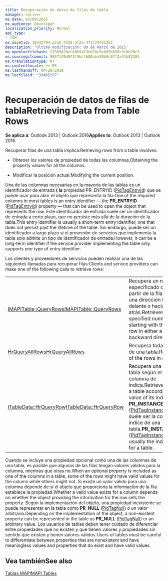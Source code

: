 ```yaml
---
title: Recuperación de datos de filas de tabla
manager: soliver
ms.date: 03/09/2015
ms.audience: Developer
localization_priority: Normal
api_type:
- COM
ms.assetid: 19a42794-a3a2-4336-af2a-473f24431252
description: 'Última modificación: 09 de marzo de 2015'
ms.openlocfilehash: 2f389d26ec80b9af3ed28c5eb85b589c9cbb26c5
ms.sourcegitcommit: 8657170d071f9bcf680aba50b9c07f2a4fb82283
ms.translationtype: MT
ms.contentlocale: es-ES
ms.lasthandoff: 04/28/2019
ms.locfileid: "33405257"
---
```

# <a name="retrieving-data-from-table-rows"></a><span data-ttu-id="931db-103">Recuperación de datos de filas de tabla</span><span class="sxs-lookup"><span data-stu-id="931db-103">Retrieving Data from Table Rows</span></span>

  
  
<span data-ttu-id="931db-104">**Se aplica a**: Outlook 2013 | Outlook 2016</span><span class="sxs-lookup"><span data-stu-id="931db-104">**Applies to**: Outlook 2013 | Outlook 2016</span></span> 
  
<span data-ttu-id="931db-105">Recuperar filas de una tabla implica:</span><span class="sxs-lookup"><span data-stu-id="931db-105">Retrieving rows from a table involves:</span></span>
  
- <span data-ttu-id="931db-106">Obtener los valores de propiedad de todas las columnas.</span><span class="sxs-lookup"><span data-stu-id="931db-106">Obtaining the property values for all the columns.</span></span>
    
- <span data-ttu-id="931db-107">Modificar la posición actual.</span><span class="sxs-lookup"><span data-stu-id="931db-107">Modifying the current position.</span></span>
    
<span data-ttu-id="931db-108">Una de las columnas necesarias en la mayoría de las tablas es un identificador de entrada **( la** propiedad PR_ENTRYID ([PidTagEntryId](pidtagentryid-canonical-property.md)) que se puede usar para abrir el objeto que representa la fila.</span><span class="sxs-lookup"><span data-stu-id="931db-108">One of the required columns in most tables is an entry identifier — the **PR_ENTRYID** ([PidTagEntryId](pidtagentryid-canonical-property.md)) property — that can be used to open the object that represents the row.</span></span> <span data-ttu-id="931db-109">Este identificador de entrada suele ser un identificador de entrada a corto plazo, que no persiste más allá de la duración de la tabla.</span><span class="sxs-lookup"><span data-stu-id="931db-109">This entry identifier is usually a short-term entry identifier, one that does not persist past the lifetime of the table.</span></span> <span data-ttu-id="931db-110">Sin embargo, puede ser un identificador a largo plazo si el proveedor de servicios que implementa la tabla solo admite un tipo de identificador de entrada.</span><span class="sxs-lookup"><span data-stu-id="931db-110">However, it can be a long-term identifier if the service provider implementing the table only supports one type of entry identifier.</span></span>
  
<span data-ttu-id="931db-111">Los clientes y proveedores de servicios pueden realizar una de las siguientes llamadas para recuperar filas:</span><span class="sxs-lookup"><span data-stu-id="931db-111">Clients and service providers can make one of the following calls to retrieve rows:</span></span>
  
|||
|:-----|:-----|
|[<span data-ttu-id="931db-112">IMAPITable::QueryRows</span><span class="sxs-lookup"><span data-stu-id="931db-112">IMAPITable::QueryRows</span></span>](imapitable-queryrows.md) <br/> |<span data-ttu-id="931db-113">Recupera un número especificado de filas a partir de la fila actual en una dirección hacia delante o hacia atrás.</span><span class="sxs-lookup"><span data-stu-id="931db-113">Retrieves a specified number of rows starting with the current row in either a forward or backward direction.</span></span>  <br/> |
|[<span data-ttu-id="931db-114">HrQueryAllRows</span><span class="sxs-lookup"><span data-stu-id="931db-114">HrQueryAllRows</span></span>](hrqueryallrows.md) <br/> |<span data-ttu-id="931db-115">Recupera todas las filas de una tabla.</span><span class="sxs-lookup"><span data-stu-id="931db-115">Retrieves all of the rows in a table.</span></span>  <br/> |
|[<span data-ttu-id="931db-116">ITableData::HrQueryRow</span><span class="sxs-lookup"><span data-stu-id="931db-116">ITableData::HrQueryRow</span></span>](itabledata-hrqueryrow.md) <br/> |<span data-ttu-id="931db-117">Recupera una fila de una tabla según el valor de su columna de índice.</span><span class="sxs-lookup"><span data-stu-id="931db-117">Retrieves a row in a table according to the value of its index column.</span></span> <span data-ttu-id="931db-118">**PR_INSTANCE_KEY** ([PidTagInstanceKey](pidtaginstancekey-canonical-property.md)) suele ser la columna de índice de una tabla.</span><span class="sxs-lookup"><span data-stu-id="931db-118">**PR_INSTANCE_KEY** ([PidTagInstanceKey](pidtaginstancekey-canonical-property.md)) is usually the index column for a table.</span></span>  <br/> |
   
<span data-ttu-id="931db-119">Cuando se incluye una propiedad opcional como una de las columnas de una tabla, es posible que algunas de las filas tengan valores válidos para la columna, mientras que otras no.</span><span class="sxs-lookup"><span data-stu-id="931db-119">When an optional property is included as one of the columns in a table, some of the rows might have valid values for the column while others might not.</span></span> <span data-ttu-id="931db-120">Si existe un valor válido para una columna depende de si el objeto que proporciona la información de la fila establece la propiedad.</span><span class="sxs-lookup"><span data-stu-id="931db-120">Whether a valid value exists for a column depends on whether the object providing the information for the row sets the property.</span></span> <span data-ttu-id="931db-121">Según la implementación del objeto, una propiedad inexistente se puede representar en la tabla como **PR_NULL** ([PidTagNull](pidtagnull-canonical-property.md)) o un valor arbitrario.</span><span class="sxs-lookup"><span data-stu-id="931db-121">Depending on the implementation of the object, a non-existent property can be represented in the table as **PR_NULL** ([PidTagNull](pidtagnull-canonical-property.md)) or an arbitrary value.</span></span> <span data-ttu-id="931db-122">Los usuarios de tablas deben tener cuidado de diferenciar entre propiedades que no existen y que tienen valores y propiedades sin sentido que existen y tienen valores válidos.</span><span class="sxs-lookup"><span data-stu-id="931db-122">Users of tables must be careful to differentiate between properties that are nonexistent and have meaningless values and properties that do exist and have valid values.</span></span> 
  
## <a name="see-also"></a><span data-ttu-id="931db-123">Vea también</span><span class="sxs-lookup"><span data-stu-id="931db-123">See also</span></span>



[<span data-ttu-id="931db-124">Tablas MAPI</span><span class="sxs-lookup"><span data-stu-id="931db-124">MAPI Tables</span></span>](mapi-tables.md)

